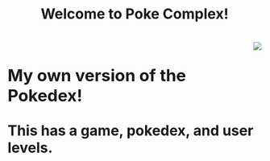 <h1 style="text-align:center">Welcome to Poke Complex! <h1/>
  <div style="display:flex; flex-direction:row">
    <div>
      <h3>My own version of the Pokedex!</h3>
      <span>This has a game, pokedex, and user levels.</span>
    </div>
    <img src="https://raw.githubusercontent.com/PokeAPI/sprites/master/sprites/pokemon/1.png"/>
  </div>
  
  
  


